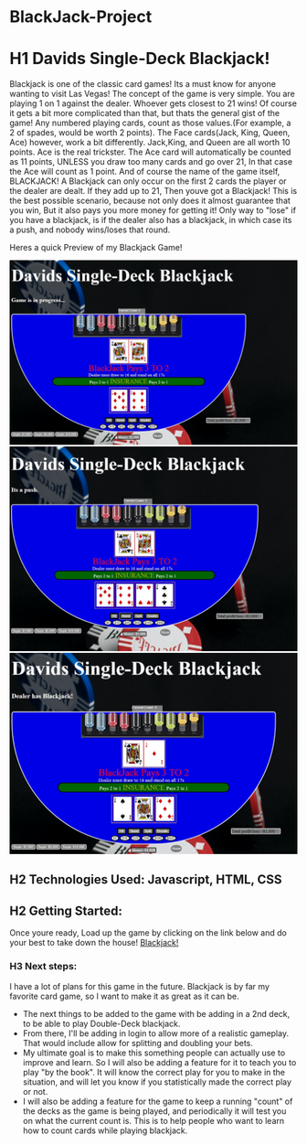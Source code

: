 # BlackJack-Project
# H1 **Davids Single-Deck Blackjack!**
Blackjack is one of the classic card games! Its a must know for anyone wanting to visit Las Vegas! The concept of the game is very simple. You are playing 1 on 1 against the dealer. Whoever gets closest to 21 wins! Of course it gets a bit more complicated than that, but thats the general gist of the game! Any numbered playing cards, count as those values.(For example, a 2 of spades, would be worth 2 points). The Face cards(Jack, King, Queen, Ace) however, work a bit differently. Jack,King, and Queen are all worth 10 points. Ace is the real trickster. The Ace card will automatically be counted as 11 points, UNLESS you draw too many cards and go over 21, In that case the Ace will count as 1 point. And of course the name of the game itself, BLACKJACK! A Blackjack can only occur on the first 2 cards the player or the dealer are dealt. If they add up to 21, Then youve got a Blackjack! This is the best possible scenario, because not only does it almost guarantee that you win, But it also pays you more money for getting it! Only way to "lose" if you have a blackjack, is if the dealer also has a blackjack, in which case its a push, and nobody wins/loses that round.

Heres a quick Preview of my Blackjack Game!

![alt text](Blackjack1.jpg)
![alt text](Blackjack2.jpg)
![alt text](Blackjack3.jpg)

## H2 Technologies Used: Javascript, HTML, CSS

## H2 Getting Started: 

Once youre ready, Load up the game by clicking on the link below and do your best to take down the house!
[Blackjack!](https://www.example.com)

### H3 Next steps:

 I have a lot of plans for this game in the future. Blackjack is by far my favorite card game, so I want to make it as great as it can be. 

 - The next things to be added to the game with be adding in a 2nd deck, to be able to play Double-Deck blackjack. 
 - From there, I'll be adding in login to allow more of a realistic gameplay. That would include allow for splitting and doubling your bets. 
 - My ultimate goal is to make this something people can actually use to improve and learn. So I will also be adding a feature for it to teach you to play "by the book". It will know the correct play for you to make in the situation, and will let you know if you statistically made the correct play or not. 
 - I will also be adding a feature for the game to keep a running "count" of the decks as the game is being played, and periodically it will test you on what the current count is. This is to help people who want to learn how to count cards while playing blackjack.